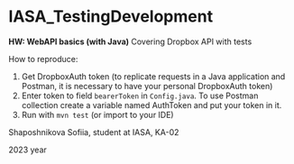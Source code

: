 # IASA_TestingDevelopment
**HW: WebAPI basics (with Java)**
Covering Dropbox API with tests

How to reproduce:
1) Get DropboxAuth token (to replicate requests in a Java application and Postman, it is necessary to have your personal DropboxAuth token)
2) Enter token to field `bearerToken` in `Config.java`. To use Postman collection create a variable named AuthToken and put your token in it.
3) Run with `mvn test` (or import to your IDE)

Shaposhnikova Sofiia, student at IASA, KA-02

2023 year
